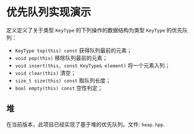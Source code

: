 # 优先队列实现演示

定义定义了关于类型 `KeyType` 的下列操作的数据结构为类型 `KeyType` 的优先队列：

- `KeyType top(this) const` 获得队列最前的元素；
- `void pop(this)` 移除队列最前的元素；
- `void insert(this, const KeyType& element)` 将一个元素入列；
- `void clear(this)` 清空；
- `size_t size(this) const` 取队列长度；
- `bool empty(this) const` 空性判定；

## 堆

在当前版本，此项目已经实现了基于堆的优先队列。文件: `heap.hpp`.
